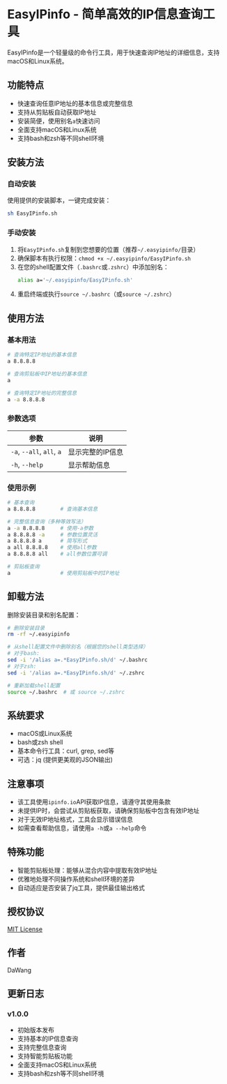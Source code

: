 # EasyIPinfo - 简单高效的IP信息查询工具

EasyIPinfo是一个轻量级的命令行工具，用于快速查询IP地址的详细信息，支持macOS和Linux系统。

## 功能特点

- 快速查询任意IP地址的基本信息或完整信息
- 支持从剪贴板自动获取IP地址
- 安装简便，使用别名`a`快速访问
- 全面支持macOS和Linux系统
- 支持bash和zsh等不同shell环境

## 安装方法

### 自动安装

使用提供的安装脚本，一键完成安装：

```bash
sh EasyIPinfo.sh
```

### 手动安装

1. 将`EasyIPinfo.sh`复制到您想要的位置（推荐`~/.easyipinfo/`目录）
2. 确保脚本有执行权限：`chmod +x ~/.easyipinfo/EasyIPinfo.sh`
3. 在您的shell配置文件（`.bashrc`或`.zshrc`）中添加别名：
   ```bash
   alias a='~/.easyipinfo/EasyIPinfo.sh'
   ```
4. 重启终端或执行`source ~/.bashrc`（或`source ~/.zshrc`）

## 使用方法

### 基本用法

```bash
# 查询特定IP地址的基本信息
a 8.8.8.8

# 查询剪贴板中IP地址的基本信息
a

# 查询特定IP地址的完整信息
a -a 8.8.8.8
```

### 参数选项

| 参数 | 说明 |
|------|------|
| `-a`, `--all`, `all`, `a` | 显示完整的IP信息 |
| `-h`, `--help` | 显示帮助信息 |

### 使用示例

```bash
# 基本查询
a 8.8.8.8        # 查询基本信息

# 完整信息查询（多种等效写法）
a -a 8.8.8.8     # 使用-a参数
a 8.8.8.8 -a     # 参数位置灵活
a 8.8.8.8 a      # 简写形式
a all 8.8.8.8    # 使用all参数
a 8.8.8.8 all    # all参数位置可调

# 剪贴板查询
a                # 使用剪贴板中的IP地址
```

## 卸载方法

删除安装目录和别名配置：

```bash
# 删除安装目录
rm -rf ~/.easyipinfo

# 从shell配置文件中删除别名（根据您的shell类型选择）
# 对于bash:
sed -i '/alias a=.*EasyIPinfo.sh/d' ~/.bashrc
# 对于zsh:
sed -i '/alias a=.*EasyIPinfo.sh/d' ~/.zshrc

# 重新加载shell配置
source ~/.bashrc  # 或 source ~/.zshrc
```

## 系统要求

- macOS或Linux系统
- bash或zsh shell
- 基本命令行工具：curl, grep, sed等
- 可选：jq (提供更美观的JSON输出)

## 注意事项

- 该工具使用`ipinfo.io`API获取IP信息，请遵守其使用条款
- 未提供IP时，会尝试从剪贴板获取，请确保剪贴板中包含有效IP地址
- 对于无效IP地址格式，工具会显示错误信息
- 如需查看帮助信息，请使用`a -h`或`a --help`命令

## 特殊功能

- 智能剪贴板处理：能够从混合内容中提取有效IP地址
- 优雅地处理不同操作系统和shell环境的差异
- 自动适应是否安装了jq工具，提供最佳输出格式

## 授权协议

[MIT License](LICENSE)

## 作者

DaWang

## 更新日志

### v1.0.0
- 初始版本发布
- 支持基本的IP信息查询
- 支持完整信息查询
- 支持智能剪贴板功能
- 全面支持macOS和Linux系统
- 支持bash和zsh等不同shell环境 